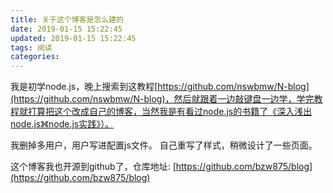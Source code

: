 ```yaml
---
title: 关于这个博客是怎么建的
date: 2019-01-15 15:22:45
updated: 2019-01-15 15:22:45
tags: 阅读
categories:
---
```

我是初学node.js，晚上搜索到这教程[https://github.com/nswbmw/N-blog](https://github.com/nswbmw/N-blog)，然后就跟着一边敲键盘一边学，学完教程就打算把这个改成自己的博客，当然我是有看过node.js的书籍了《深入浅出node.js》《node.js实践》）。

我删掉多用户，用户写进配置js文件。 自己重写了样式，稍微设计了一些页面。

这个博客我也开源到github了，仓库地址: [https://github.com/bzw875/blog](https://github.com/bzw875/blog)

